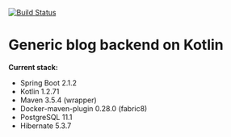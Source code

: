 [![Build Status](https://travis-ci.com/acmilanfan/blog-backend-kotlin.svg?branch=master)](https://travis-ci.com/acmilanfan/blog-backend-kotlin)

# Generic blog backend on Kotlin

**Current stack:**
* Spring Boot 2.1.2
* Kotlin 1.2.71
* Maven 3.5.4 (wrapper)
* Docker-maven-plugin 0.28.0 (fabric8)
* PostgreSQL 11.1
* Hibernate 5.3.7
